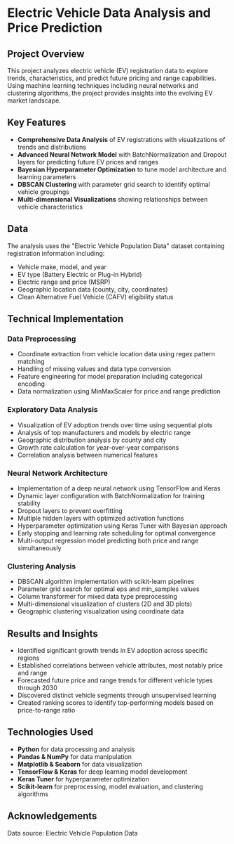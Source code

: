 # Electric Vehicle Data Analysis and Price Prediction

## Project Overview
This project analyzes electric vehicle (EV) registration data to explore trends, characteristics, and predict future pricing and range capabilities. Using machine learning techniques including neural networks and clustering algorithms, the project provides insights into the evolving EV market landscape.

## Key Features
- **Comprehensive Data Analysis** of EV registrations with visualizations of trends and distributions
- **Advanced Neural Network Model** with BatchNormalization and Dropout layers for predicting future EV prices and ranges
- **Bayesian Hyperparameter Optimization** to tune model architecture and learning parameters
- **DBSCAN Clustering** with parameter grid search to identify optimal vehicle groupings
- **Multi-dimensional Visualizations** showing relationships between vehicle characteristics

## Data
The analysis uses the "Electric Vehicle Population Data" dataset containing registration information including:
- Vehicle make, model, and year
- EV type (Battery Electric or Plug-in Hybrid)
- Electric range and price (MSRP)
- Geographic location data (county, city, coordinates)
- Clean Alternative Fuel Vehicle (CAFV) eligibility status

## Technical Implementation

### Data Preprocessing
- Coordinate extraction from vehicle location data using regex pattern matching
- Handling of missing values and data type conversion
- Feature engineering for model preparation including categorical encoding
- Data normalization using MinMaxScaler for price and range prediction

### Exploratory Data Analysis
- Visualization of EV adoption trends over time using sequential plots
- Analysis of top manufacturers and models by electric range
- Geographic distribution analysis by county and city
- Growth rate calculation for year-over-year comparisons
- Correlation analysis between numerical features

### Neural Network Architecture
- Implementation of a deep neural network using TensorFlow and Keras
- Dynamic layer configuration with BatchNormalization for training stability
- Dropout layers to prevent overfitting
- Multiple hidden layers with optimized activation functions
- Hyperparameter optimization using Keras Tuner with Bayesian approach
- Early stopping and learning rate scheduling for optimal convergence
- Multi-output regression model predicting both price and range simultaneously

### Clustering Analysis
- DBSCAN algorithm implementation with scikit-learn pipelines
- Parameter grid search for optimal eps and min_samples values
- Column transformer for mixed data type preprocessing
- Multi-dimensional visualization of clusters (2D and 3D plots)
- Geographic clustering visualization using coordinate data

## Results and Insights
- Identified significant growth trends in EV adoption across specific regions
- Established correlations between vehicle attributes, most notably price and range
- Forecasted future price and range trends for different vehicle types through 2030
- Discovered distinct vehicle segments through unsupervised learning
- Created ranking scores to identify top-performing models based on price-to-range ratio

## Technologies Used
- **Python** for data processing and analysis
- **Pandas & NumPy** for data manipulation
- **Matplotlib & Seaborn** for data visualization
- **TensorFlow & Keras** for deep learning model development
- **Keras Tuner** for hyperparameter optimization
- **Scikit-learn** for preprocessing, model evaluation, and clustering algorithms

## Acknowledgements
Data source: Electric Vehicle Population Data
